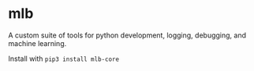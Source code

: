 # mlb
A custom suite of tools for python development, logging, debugging, and machine learning.

Install with `pip3 install mlb-core`
